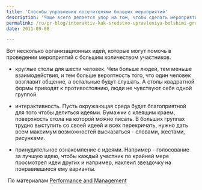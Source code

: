 ```yaml
---
title: 'Способы управления посетителями больших мероприятий'
description: 'Чаще всего делается упор на том, чтобы сделать мероприятие интересным, веселым. Нужно вовлекать людей в процесс, давать им ощущение сопричастности - это позволит запомнить событие надолго. Людям гораздо больше нужно иметь возможность действия, чем возможность послушать чужие презентации.'
permalink: /ru/pr-blog/interaktiv-kak-sredstvo-upravleniya-bolshimi-gruppami
date: 2011-09-08

---
```


Вот несколько организационных идей, которые могут помочь в проведении мероприятий с большим количеством участников.

- круглые столы для шести человек. Чем больше людей, тем меньше взаимодействия, и тем больше вероятность того, что один человек возглавит общение, а остальные будут слушать. А столы квадратной формы приводят к противостоянию, люди не чувствуют себя одной группой.

- интерактивность. Пусть окружающая среда будет благоприятной для того чтобы делиться идеями. Бумажки с клеящим краем,  поверхность стола на которой можно писать. В больших группах трудно выступить со своей идеей и всех перекричать, нужно дать всем максимум возможностей высказаться - словами, жестами, рисунками.

- принудительное ознакомление с идеями. Например - голосование за лучшую идею, чтобы каждый участник по крайней мере просмотрел идеи других и например, наклеил звездочку на понравившиеся ему варианты.

 По материалам <a href="http://performancemanagementcompanyblog.wordpress.com/tag/large-event-management/">Performance and Management</a>

